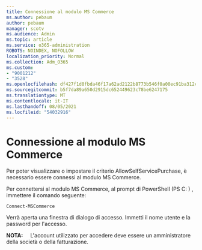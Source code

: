 ```yaml
---
title: Connessione al modulo MS Commerce
ms.author: pebaum
author: pebaum
manager: scotv
ms.audience: Admin
ms.topic: article
ms.service: o365-administration
ROBOTS: NOINDEX, NOFOLLOW
localization_priority: Normal
ms.collection: Adm_O365
ms.custom:
- "9001212"
- "3528"
ms.openlocfilehash: df427f1d0fbda46f17a62ad2122b8773b546f0a00ec91ba312c609e4a670870f
ms.sourcegitcommit: b5f7da89a650d2915dc652449623c78be6247175
ms.translationtype: MT
ms.contentlocale: it-IT
ms.lasthandoff: 08/05/2021
ms.locfileid: "54032916"
---
```

# <a name="connect-to-the-mscommerce-module"></a>Connessione al modulo MS Commerce

Per poter visualizzare o impostare il criterio AllowSelfServicePurchase, è necessario essere connessi al modulo MS Commerce.  

Per connettersi al modulo MS Commerce, al prompt di PowerShell (PS C: \) , immettere il comando seguente:

`Connect-MSCommerce`

Verrà aperta una finestra di dialogo di accesso. Immetti il nome utente e la password per l'accesso.

**NOTA:** &nbsp; &nbsp; L'account utilizzato per accedere deve essere un amministratore della società o della fatturazione.
